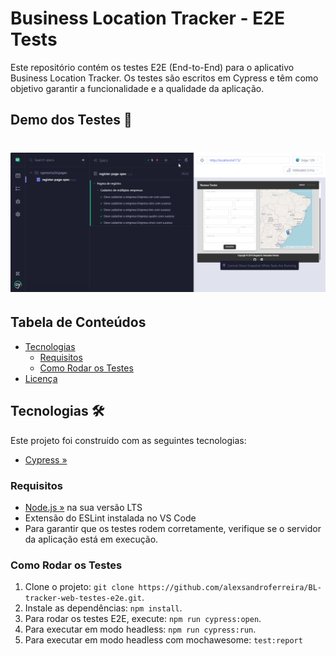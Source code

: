 # Business Location Tracker - E2E Tests


Este repositório contém os testes E2E (End-to-End) para o aplicativo Business Location Tracker. Os testes são escritos em Cypress e têm como objetivo garantir a funcionalidade e a qualidade da aplicação.

## Demo dos Testes 📸

<h1 align="center">
  <img alt="Demo de Testes E2E" src="/public/img/demo_test.gif">
</h1>

## Tabela de Conteúdos

- [Tecnologias](#tecnologias)
  - [Requisitos](#requisitos)
  - [Como Rodar os Testes](#como-rodar-os-testes)
- [Licença](#licença)

## Tecnologias 🛠️

Este projeto foi construído com as seguintes tecnologias:

- [Cypress »](https://www.cypress.io/)



### Requisitos

- [Node.js »](https://nodejs.org/en/download) na sua versão LTS
- Extensão do ESLint instalada no VS Code
- Para garantir que os testes rodem corretamente, verifique se o servidor da aplicação está em execução.

### Como Rodar os Testes

1. Clone o projeto: `git clone https://github.com/alexsandroferreira/BL-tracker-web-testes-e2e.git`.
2. Instale as dependências: `npm install`.
4. Para rodar os testes E2E, execute: `npm run cypress:open`.
5. Para executar em modo headless: `npm run cypress:run`.
6. Para executar em modo headless com mochawesome: `test:report` 